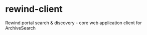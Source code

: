 # rewind-client
Rewind portal search &amp; discovery - core web application client for ArchiveSearch
